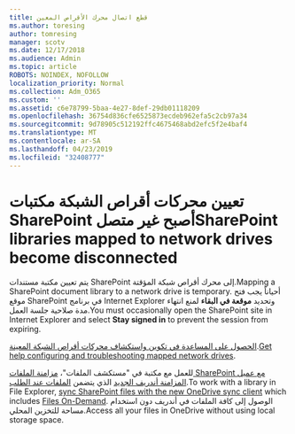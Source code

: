 ```yaml
---
title: قطع اتصال محرك الأقراص المعين
ms.author: toresing
author: tomresing
manager: scotv
ms.date: 12/17/2018
ms.audience: Admin
ms.topic: article
ROBOTS: NOINDEX, NOFOLLOW
localization_priority: Normal
ms.collection: Adm_O365
ms.custom: ''
ms.assetid: c6e78799-5baa-4e27-8def-29db01118209
ms.openlocfilehash: 36754d836cfe6525873ecdeb962efa5c2cb97a34
ms.sourcegitcommit: 9d78905c512192ffc4675468abd2efc5f2e4baf4
ms.translationtype: MT
ms.contentlocale: ar-SA
ms.lasthandoff: 04/23/2019
ms.locfileid: "32408777"
---
```

# <a name="sharepoint-libraries-mapped-to-network-drives-become-disconnected"></a><span data-ttu-id="4404c-102">تعيين محركات أقراص الشبكة مكتبات SharePoint أصبح غير متصل</span><span class="sxs-lookup"><span data-stu-id="4404c-102">SharePoint libraries mapped to network drives become disconnected</span></span>

<span data-ttu-id="4404c-103">يتم تعيين مكتبة مستندات SharePoint إلى محرك أقراص شبكة المؤقتة.</span><span class="sxs-lookup"><span data-stu-id="4404c-103">Mapping a SharePoint document library to a network drive is temporary.</span></span> <span data-ttu-id="4404c-104">أحياناً يجب فتح موقع SharePoint في برنامج Internet Explorer وتحديد **موقعة في البقاء** لمنع انتهاء مدة صلاحية جلسة العمل.</span><span class="sxs-lookup"><span data-stu-id="4404c-104">You must occasionally open the SharePoint site in Internet Explorer and select **Stay signed in** to prevent the session from expiring.</span></span> 
  
<span data-ttu-id="4404c-105">[الحصول على المساعدة في تكوين واستكشاف محركات أقراص الشبكة المعينة](https://support.office.com/article/ef399c67-4578-4c3a-adbe-0b489084eabe.aspx).</span><span class="sxs-lookup"><span data-stu-id="4404c-105">[Get help configuring and troubleshooting mapped network drives](https://support.office.com/article/ef399c67-4578-4c3a-adbe-0b489084eabe.aspx).</span></span>
  
<span data-ttu-id="4404c-106">للعمل مع مكتبة في "مستكشف الملفات"، [مزامنة الملفات SharePoint مع عميل المزامنة أندريف الجديد](https://support.office.com/article/6de9ede8-5b6e-4503-80b2-6190f3354a88.aspx) الذي يتضمن [الملفات عند الطلب](https://support.office.com/article/0e6860d3-d9f3-4971-b321-7092438fb38e.aspx).</span><span class="sxs-lookup"><span data-stu-id="4404c-106">To work with a library in File Explorer, [sync SharePoint files with the new OneDrive sync client](https://support.office.com/article/6de9ede8-5b6e-4503-80b2-6190f3354a88.aspx) which includes [Files On-Demand](https://support.office.com/article/0e6860d3-d9f3-4971-b321-7092438fb38e.aspx).</span></span> <span data-ttu-id="4404c-107">الوصول إلى كافة الملفات في أندريف دون استخدام مساحة للتخزين المحلي.</span><span class="sxs-lookup"><span data-stu-id="4404c-107">Access all your files in OneDrive without using local storage space.</span></span>
  

